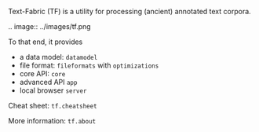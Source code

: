 Text-Fabric (TF) is a utility for processing (ancient) annotated text corpora.

.. image:: ../images/tf.png

To that end, it provides

* a data model: `datamodel`
* file format: `fileformats` with `optimizations`
* core API: `core`
* advanced API `app`
* local browser `server`

Cheat sheet: `tf.cheatsheet`

More information: `tf.about`
